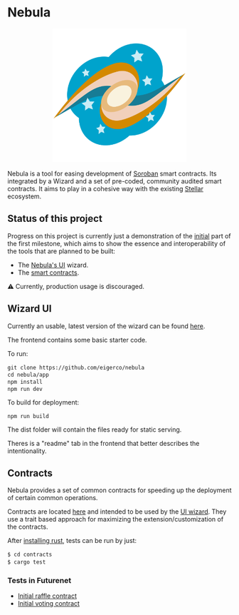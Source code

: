 # Nebula

<p align="center">
<img src="app/src/logo.png" alt="nebula-logo" width="300"/>
</p>

Nebula is a tool for easing development of [Soroban](https://soroban.stellar.org/docs) smart contracts. Its integrated by a Wizard and a set of pre-coded, community audited smart contracts. 
It aims to play in a cohesive way with the existing [Stellar](https://stellar.org/) ecosystem.

## Status of this project

Progress on this project is currently just a demonstration of the [initial](https://github.com/eigerco/nebula/milestone/1) part of the first milestone, which aims to show the essence and 
interoperability of the tools that are planned to be built:

* The [Nebula's UI](#-wizard-ui) wizard.
* The [smart contracts](#-contracts).

⚠️ Currently, production usage is discouraged.

## Wizard UI

Currently an usable, latest version of the wizard can be found [here](https://eigerco.github.io/nebula/).

The frontend contains some basic starter code.

To run:
```
git clone https://github.com/eigerco/nebula
cd nebula/app
npm install
npm run dev
```

To build for deployment: 
```
npm run build
```
The dist folder will contain the files ready for static serving.

Theres is a "readme" tab in the frontend that better describes the intentionality.

## Contracts

Nebula provides a set of common contracts for speeding up the deployment of certain common operations. 

Contracts are located [here](contracts/) and intended to be used by the [UI wizard](#wizard-ui). They use a trait based 
approach for maximizing the extension/customization of the contracts.

After [installing rust](https://www.rust-lang.org/tools/install), tests can be run by just:

```bash
$ cd contracts
$ cargo test
```
### Tests in Futurenet

* [Initial raffle contract](https://github.com/eigerco/nebula/issues/5#issuecomment-1644065962)
* [Initial voting contract](https://github.com/eigerco/nebula/issues/5#issuecomment-1645208546)
